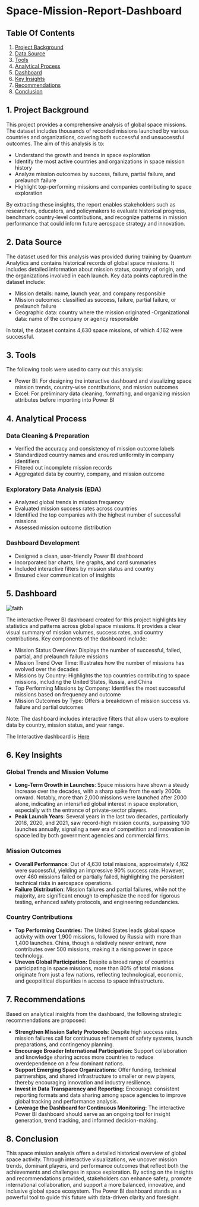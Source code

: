 # Space-Mission-Report-Dashboard
## Table Of Contents
1. [Project Background](project-background)
2. [Data Source](data-source)
3. [Tools](tools)
4. [Analytical Process](analytical-process)
5. [Dashboard](dashboard)
6. [Key Insights](key-insights)
7. [Recommendations](recommendations)
8. [Conclusion](conclusion)

## 1. Project Background
This project provides a comprehensive analysis of global space missions. The dataset includes thousands of recorded missions launched by various countries and organizations, covering both successful and unsuccessful outcomes. The aim of this analysis is to:
-	Understand the growth and trends in space exploration
- Identify the most active countries and organizations in space mission history
- Analyze mission outcomes by success, failure, partial failure, and prelaunch failure
- Highlight top-performing missions and companies contributing to space exploration

By extracting these insights, the report enables stakeholders such as researchers, educators, and policymakers to evaluate historical progress, benchmark country-level contributions, and recognize patterns in mission performance that could inform future aerospace strategy and innovation.

## 2. Data Source
The dataset used for this analysis was provided during training by Quantum Analytics and contains historical records of global space missions. It includes detailed information about mission status, country of origin, and the organizations involved in each launch. Key data points captured in the dataset include:
-	Mission details: name, launch year, and company responsible
-	Mission outcomes: classified as success, failure, partial failure, or prelaunch failure
-	Geographic data: country where the mission originated
  -Organizational data: name of the company or agency responsible

In total, the dataset contains 4,630 space missions, of which 4,162 were successful.

## 3. Tools
The following tools were used to carry out this analysis:
-	Power BI: For designing the interactive dashboard and visualizing space mission trends, country-wise contributions, and mission outcomes
-	Excel: For preliminary data cleaning, formatting, and organizing mission attributes before importing into Power BI

## 4. Analytical Process
### Data Cleaning & Preparation
-	Verified the accuracy and consistency of mission outcome labels
-	Standardized country names and ensured uniformity in company identifiers
-	Filtered out incomplete mission records
-	Aggregated data by country, company, and mission outcome
### Exploratory Data Analysis (EDA)
-	Analyzed global trends in mission frequency
-	Evaluated mission success rates across countries
-	Identified the top companies with the highest number of successful missions
- Assessed mission outcome distribution
### Dashboard Development
- Designed a clean, user-friendly Power BI dashboard
-	Incorporated bar charts, line graphs, and card summaries
- Included interactive filters by mission status and country
- Ensured clear communication of insights

## 5. Dashboard

![faith](https://github.com/user-attachments/assets/e2478769-0b56-48eb-8d56-a1e0ceb02310)

The interactive Power BI dashboard created for this project highlights key statistics and patterns across global space missions. It provides a clear visual summary of mission volumes, success rates, and country contributions. Key components of the dashboard include:
-	Mission Status Overview: Displays the number of successful, failed, partial, and prelaunch failure missions
-	Mission Trend Over Time: Illustrates how the number of missions has evolved over the decades
-	Missions by Country: Highlights the top countries contributing to space missions, including the United States, Russia, and China
-	Top Performing Missions by Company: Identifies the most successful missions based on frequency and outcome
-	Mission Outcomes by Type: Offers a breakdown of mission success vs. failure and partial outcomes

Note: The dashboard includes interactive filters that allow users to explore data by country, mission status, and year range.

The Interactive dashboard is <a href="https://github.com/mauree155/Furniture_Sales_Overview/blob/main/furniture-dataset.xlsx](https://app.powerbi.com/groups/me/reports/4ac30060-a39a-4774-a837-0587a3c39ff9/ReportSection?experience=power-bi">Here</a>

## 6. Key Insights
### Global Trends and Mission Volume
- **Long-Term Growth in Launches**: Space missions have shown a steady increase over the decades, with a sharp spike from the early 2000s onward. Notably, more than 2,000 missions were launched after 2000 alone, indicating an intensified global interest in space exploration, especially with the entrance of private-sector players.
- **Peak Launch Years**: Several years in the last two decades, particularly 2018, 2020, and 2021, saw record-high mission counts, surpassing 100 launches annually, signaling a new era of competition and innovation in space led by both government agencies and commercial firms.
### Mission Outcomes
- **Overall Performance**: Out of 4,630 total missions, approximately 4,162 were successful, yielding an impressive 90% success rate. However, over 460 missions failed or partially failed, highlighting the persistent technical risks in aerospace operations.
- **Failure Distribution**: Mission failures and partial failures, while not the majority, are significant enough to emphasize the need for rigorous testing, enhanced safety protocols, and engineering redundancies.
### Country Contributions
- **Top Performing Countries:** The United States leads global space activity with over 1,900 missions, followed by Russia with more than 1,400 launches. China, though a relatively newer entrant, now contributes over 500 missions, making it a rising power in space technology.
- **Uneven Global Participation:** Despite a broad range of countries participating in space missions, more than 80% of total missions originate from just a few nations, reflecting technological, economic, and geopolitical disparities in access to space infrastructure.

## 7. Recommendations
Based on analytical insights from the dashboard, the following strategic recommendations are proposed:
- **Strengthen Mission Safety Protocols:** Despite high success rates, mission failures call for continuous refinement of safety systems, launch preparations, and contingency planning.
-	**Encourage Broader International Participation:** Support collaboration and knowledge sharing across more countries to reduce overdependence on a few dominant nations.
- **Support Emerging Space Organizations:** Offer funding, technical partnerships, and shared infrastructure to smaller or new players, thereby encouraging innovation and industry resilience.
-	**Invest in Data Transparency and Reporting:** Encourage consistent reporting formats and data sharing among space agencies to improve global tracking and performance analysis.
-	**Leverage the Dashboard for Continuous Monitoring:** The interactive Power BI dashboard should serve as an ongoing tool for insight generation, trend tracking, and informed decision-making.

## 8. Conclusion
This space mission analysis offers a detailed historical overview of global space activity. Through interactive visualizations, we uncover mission trends, dominant players, and performance outcomes that reflect both the achievements and challenges in space exploration.
By acting on the insights and recommendations provided, stakeholders can enhance safety, promote international collaboration, and support a more balanced, innovative, and inclusive global space ecosystem. The Power BI dashboard stands as a powerful tool to guide this future with data-driven clarity and foresight.

